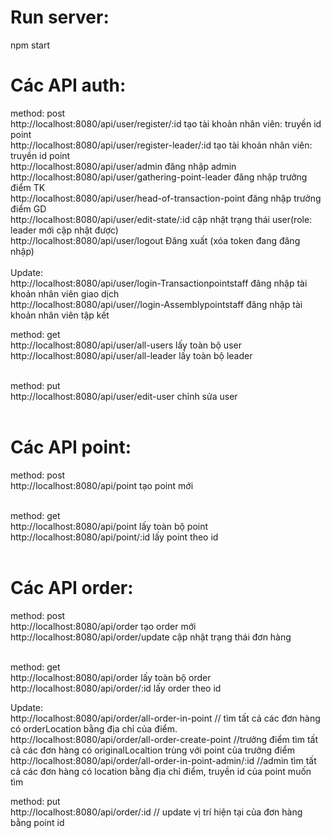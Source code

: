 # Run server:
npm start

# Các API auth:
method: post <br>
http://localhost:8080/api/user/register/:id            tạo tài khoản nhân viên: truyền id point<br>
http://localhost:8080/api/user/register-leader/:id      tạo tài khoản nhân viên: truyền id point<br>
http://localhost:8080/api/user/admin                   đăng nhập admin<br>
http://localhost:8080/api/user/gathering-point-leader   đăng nhập trưởng điểm TK<br>
http://localhost:8080/api/user/head-of-transaction-point     đăng nhập trưởng điểm GD<br>
http://localhost:8080/api/user/edit-state/:id               cập nhật trạng thái user(role: leader mới cập nhật được)<br>
http://localhost:8080/api/user/logout                      Đăng xuất (xóa token đang đăng nhập)<br><br>
Update: <br>
http://localhost:8080/api/user/login-Transactionpointstaff                   đăng nhập tài khoản nhân viên giao dịch <br>
http://localhost:8080/api/user//login-Assemblypointstaff                  đăng nhập tài khoản nhân viên tập kết <br>

method: get<br>
http://localhost:8080/api/user/all-users              lấy toàn bộ user<br>
http://localhost:8080/api/user/all-leader              lấy toàn bộ leader<br><br>

method: put<br>
http://localhost:8080/api/user/edit-user              chỉnh sửa user<br><br>

# Các API point:
method: post<br>
http://localhost:8080/api/point                tạo point mới<br><br>

method: get<br>
http://localhost:8080/api/point               lấy toàn bộ point<br>
http://localhost:8080/api/point/:id           lấy point theo id<br><br>

# Các API order:
method: post<br>
http://localhost:8080/api/order              tạo order mới <br>
http://localhost:8080/api/order/update              cập nhật trạng thái đơn hàng<br><br>

method: get <br>
http://localhost:8080/api/order             lấy toàn bộ order<br>
http://localhost:8080/api/order/:id         lấy order theo id<br>

Update:<br>
http://localhost:8080/api/order/all-order-in-point         // tìm tất cả các đơn hàng có orderLocation bằng địa chỉ của điểm.<br>
http://localhost:8080/api/order/all-order-create-point      //trưởng điểm tìm tất cả các đơn hàng có originalLocaltion trùng với point của trưởng điểm<br>
http://localhost:8080/api/order/all-order-in-point-admin/:id        //admin tìm tất cả các đơn hàng có location bằng địa chỉ điểm, truyền id của point muốn tìm<br>

method: put <br>
http://localhost:8080/api/order/:id         // update vị trí hiện tại của đơn hàng bằng point id





